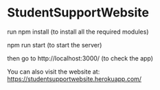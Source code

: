 # StudentSupportWebsite

run npm install (to install all the required modules)

npm run start (to start the server)

then go to http://localhost:3000/ (to check the app)

You can also visit the website at:
https://studentsupportwebsite.herokuapp.com/
